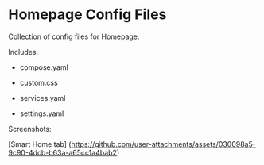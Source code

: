 # Homepage Config Files
Collection of config files for Homepage.

Includes:

* compose.yaml

* custom.css

* services.yaml

* settings.yaml

Screenshots:

[Smart Home tab] (https://github.com/user-attachments/assets/030098a5-9c90-4dcb-b63a-a65cc1a4bab2)

